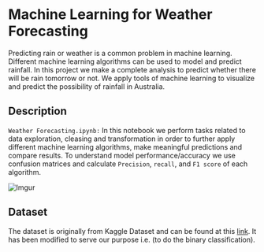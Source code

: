 # Machine Learning for Weather Forecasting

Predicting rain or weather is a common problem in machine learning. Different machine learning algorithms can be used to model and predict rainfall. In this project we make a complete analysis to predict whether there will be rain tomorrow or not. We apply tools of machine learning to visualize and predict the possibility of rainfall in Australia.

## Description

`Weather Forecasting.ipynb:` In this notebook we perform tasks related to data exploration, cleasing and transformation in order to further apply different machine learning algorithms, make meaningful predictions and compare results. To understand model performance/accuracy we use confusion matrices and calculate `Precision`, `recall`, and `F1 score`  of each algorithm.

![Imgur](https://i.imgur.com/PmMZ2U8.png)

## Dataset

The dataset is originally from Kaggle Dataset and can be found at this [link](https://www.kaggle.com/jsphyg/weather-dataset-rattle-package). It has been modified to serve our purpose i.e. (to do the binary classification).
